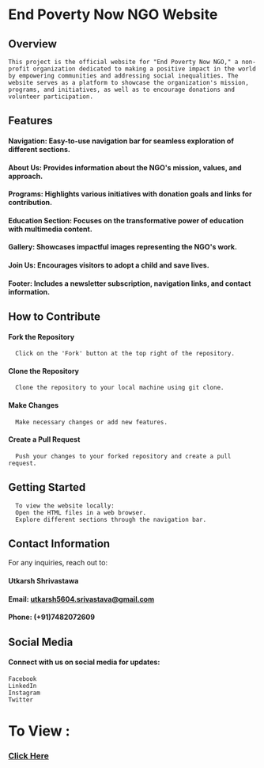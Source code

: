 # End Poverty Now NGO Website
## Overview
    This project is the official website for "End Poverty Now NGO," a non-profit organization dedicated to making a positive impact in the world by empowering communities and addressing social inequalities. The website serves as a platform to showcase the organization's mission, programs, and initiatives, as well as to encourage donations and volunteer participation.

## Features
#### Navigation: Easy-to-use navigation bar for seamless exploration of different sections.
#### About Us: Provides information about the NGO's mission, values, and approach.
#### Programs: Highlights various initiatives with donation goals and links for contribution.
#### Education Section: Focuses on the transformative power of education with multimedia content.
#### Gallery: Showcases impactful images representing the NGO's work.
#### Join Us: Encourages visitors to adopt a child and save lives.
#### Footer: Includes a newsletter subscription, navigation links, and contact information.


## How to Contribute
#### Fork the Repository
      Click on the 'Fork' button at the top right of the repository.
#### Clone the Repository
      Clone the repository to your local machine using git clone.
#### Make Changes
      Make necessary changes or add new features.
#### Create a Pull Request
      Push your changes to your forked repository and create a pull request.
## Getting Started
      To view the website locally:
      Open the HTML files in a web browser.
      Explore different sections through the navigation bar.

      
## Contact Information
For any inquiries, reach out to:

#### Utkarsh Shrivastawa
#### Email: utkarsh5604.srivastava@gmail.com
#### Phone: (+91)7482072609


## Social Media
#### Connect with us on social media for updates:
    Facebook
    LinkedIn
    Instagram
    Twitter


# To View : 
### [Click Here](https://utkarshshrivastawa.github.io/End-Poverty-Now-Donation-Page.github.io/)



